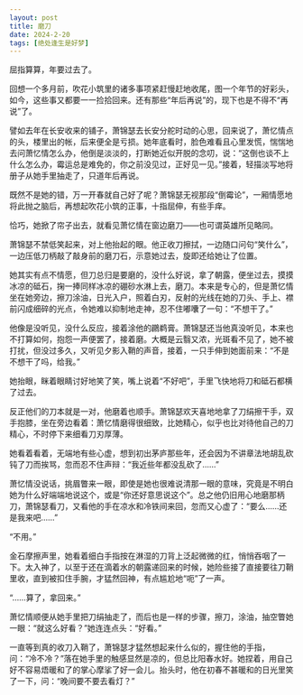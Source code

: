 ```yaml
---
layout: post
title: 磨刀
date: 2024-2-20
tags: [绝处逢生是好梦]
---
```



屈指算算，年要过去了。

回想一个多月前，吹花小筑里的诸多事项紧赶慢赶地收尾，图一个年节的好彩头，如今，这些事又都要一一捡拾回来。还有那些“年后再说”的，现下也是不得不“再说”了。

譬如去年在长安收来的铺子，萧锦瑟去长安分舵时动的心思，回来说了，萧忆情点的头，楼里出的帐，后来便全是亏损。她年底看时，脸色难看且心里发慌，惴惴地去问萧忆情怎么办，他倒是淡淡的，打断她近似开脱的念叨，说：“这倒也谈不上什么怎么办，霉运总是难免的，你之前没见过，正好见一见。”接着，轻描淡写地将册子从她手里抽走了，只道年后再说。

既然不是她的错，万一开春就自己好了呢？萧锦瑟无视那段“倒霉论”，一厢情愿地将此抛之脑后，再想起吹花小筑的正事，十指屈伸，有些手痒。

恰巧，她掀了帘子出去，就看见萧忆情在窗边磨刀——也可谓英雄所见略同。

萧锦瑟不禁低笑起来，对上他抬起的眼。他正收刀擦拭，一边随口问句“笑什么”，一边压低刀柄敲了敲身前的磨刀石，示意她过去，旋即还给她让了位置。

她其实有点不情愿，但刀总归是要磨的，没什么好说，拿了朝露，便坐过去，摸摸冰凉的砥石，掬一捧同样冰凉的硼砂水淋上去，磨刀。本来是专心的，但是萧忆情坐在她旁边，擦刀涂油，日光入户，照着白刃，反射的光线在她的刀头、手上、襟前闪成细碎的光点，令她难以抑制地走神，忍不住嘟囔了一句：“不想干了。”

他像是没听见，没什么反应，接着涂他的鸊鹈膏。萧锦瑟还当他真没听见，本来也不打算如何，抱怨一声便罢了，接着磨。大概是云翳又浓，光斑看不见了，她不被打扰，但没过多久，又听见夕影入鞘的声音，接着，一只手伸到她面前来：“不是不想干了吗，给我。”

她抬眼，眯着眼睛讨好地笑了笑，嘴上说着“不好吧”，手里飞快地将刀和砥石都横了过去。

反正他们的刀本就是一对，他磨着也顺手。萧锦瑟欢天喜地地拿了刀绢擦干手，双手抱膝，坐在旁边看着：萧忆情磨得很细致，比她精心，似乎也比对待他自己的刀精心，不时停下来细看刀刃厚薄。

她看着看着，无端地有些心虚，想到初出茅庐那些年，还会因为不讲章法地胡乱砍钝了刀而挨骂，忽而忍不住声辩：“我近些年都没乱砍了……”

萧忆情没说话，挑眉瞥来一眼，即使是她也很难说清那一眼的意味，究竟是不明白她为什么好端端地说这个，或是“你还好意思说这个”。总之他仍旧用心地磨那柄刀，萧锦瑟看刀，又看他的手在凉水和冷铁间来回，忽而又心虚了：“要么……还是我来吧……”

“不用。”

金石摩擦声里，她看着细白手指按在淋湿的刀背上泛起微微的红，悄悄吞咽了一下。太入神了，以至于还在滴着水的朝露递回来的时候，她险些接了直接要往刀鞘里收，直到被扣住手腕，才猛然回神，有点尴尬地“呃”了一声。

“……算了，拿回来。”

萧忆情顺便从她手里把刀绢抽走了，而后也是一样的步骤，擦刀，涂油，抽空瞥她一眼：“就这么好看？”她连连点头：“好看。”

一直等到真的收刀入鞘了，萧锦瑟才猛然想起来什么似的，握住他的手指，问：“冷不冷？”落在她手里的触感显然是凉的，但总比阳春水好。她捏着，用自己好不容易焐暖和了的掌心摩挲了好一会儿。抬头时，他在初春不甚暖和的日光里笑了一下，问：“晚间要不要去看灯？”

